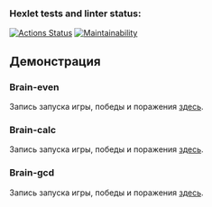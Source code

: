 ### Hexlet tests and linter status:
[![Actions Status](https://github.com/Inthetouch/fullstack-javascript-project-44/actions/workflows/hexlet-check.yml/badge.svg)](https://github.com/Inthetouch/fullstack-javascript-project-44/actions)
[![Maintainability](https://api.codeclimate.com/v1/badges/78f30006577a5780682d/maintainability)](https://codeclimate.com/github/Inthetouch/fullstack-javascript-project-44/maintainability)

## Демонстрация

### Brain-even
Запись запуска игры, победы и поражения [здесь](https://asciinema.org/a/7M8YY4qFwYlXdoszCiXdIwYGe).

### Brain-calc
Запись запуска игры, победы и поражения [здесь](https://asciinema.org/a/Pkeu0p6fhTJpqtgeIrZTluK6F).

### Brain-gcd
Запись запуска игры, победы и поражения [здесь](https://asciinema.org/a/NKx6FRIrAQBcuZKcyINHGimBh).